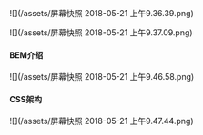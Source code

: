 ![](/assets/屏幕快照 2018-05-21 上午9.36.39.png)

![](/assets/屏幕快照 2018-05-21 上午9.37.09.png)

#### BEM介绍

![](/assets/屏幕快照 2018-05-21 上午9.46.58.png)

#### CSS架构

![](/assets/屏幕快照 2018-05-21 上午9.47.44.png)





















